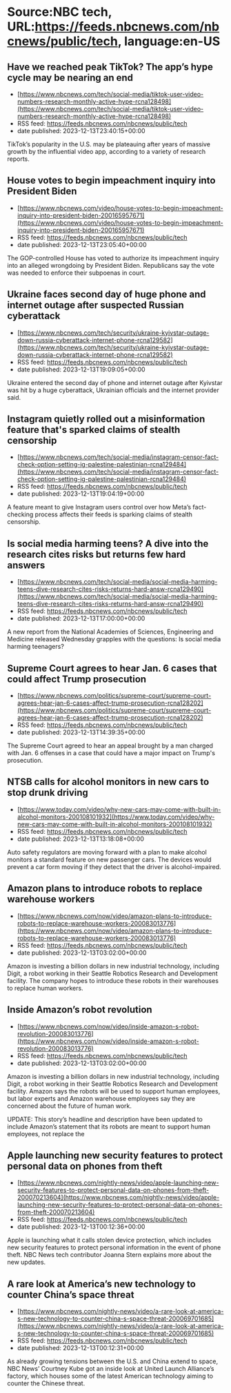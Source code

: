 # Source:NBC tech, URL:https://feeds.nbcnews.com/nbcnews/public/tech, language:en-US

## Have we reached peak TikTok? The app’s hype cycle may be nearing an end
 - [https://www.nbcnews.com/tech/social-media/tiktok-user-video-numbers-research-monthly-active-hype-rcna128498](https://www.nbcnews.com/tech/social-media/tiktok-user-video-numbers-research-monthly-active-hype-rcna128498)
 - RSS feed: https://feeds.nbcnews.com/nbcnews/public/tech
 - date published: 2023-12-13T23:40:15+00:00

TikTok’s popularity in the U.S. may be plateauing after years of massive growth by the influential video app, according to a variety of research reports.

## House votes to begin impeachment inquiry into President Biden
 - [https://www.nbcnews.com/video/house-votes-to-begin-impeachment-inquiry-into-president-biden-200165957671](https://www.nbcnews.com/video/house-votes-to-begin-impeachment-inquiry-into-president-biden-200165957671)
 - RSS feed: https://feeds.nbcnews.com/nbcnews/public/tech
 - date published: 2023-12-13T23:05:40+00:00

The GOP-controlled House has voted to authorize its impeachment inquiry into an alleged wrongdoing by President Biden. Republicans say the vote was needed to enforce their subpoenas in court.

## Ukraine faces second day of huge phone and internet outage after suspected Russian cyberattack
 - [https://www.nbcnews.com/tech/security/ukraine-kyivstar-outage-down-russia-cyberattack-internet-phone-rcna129582](https://www.nbcnews.com/tech/security/ukraine-kyivstar-outage-down-russia-cyberattack-internet-phone-rcna129582)
 - RSS feed: https://feeds.nbcnews.com/nbcnews/public/tech
 - date published: 2023-12-13T19:09:05+00:00

Ukraine entered the second day of phone and internet outage after Kyivstar was hit by a huge cyberattack, Ukrainian officials and the internet provider said.

## Instagram quietly rolled out a misinformation feature that's sparked claims of stealth censorship
 - [https://www.nbcnews.com/tech/social-media/instagram-censor-fact-check-option-setting-ig-palestine-palestinian-rcna129484](https://www.nbcnews.com/tech/social-media/instagram-censor-fact-check-option-setting-ig-palestine-palestinian-rcna129484)
 - RSS feed: https://feeds.nbcnews.com/nbcnews/public/tech
 - date published: 2023-12-13T19:04:19+00:00

A feature meant to give Instagram users control over how Meta’s fact-checking process affects their feeds is sparking claims of stealth censorship.

## Is social media harming teens? A dive into the research cites risks but returns few hard answers
 - [https://www.nbcnews.com/tech/social-media/social-media-harming-teens-dive-research-cites-risks-returns-hard-answ-rcna129490](https://www.nbcnews.com/tech/social-media/social-media-harming-teens-dive-research-cites-risks-returns-hard-answ-rcna129490)
 - RSS feed: https://feeds.nbcnews.com/nbcnews/public/tech
 - date published: 2023-12-13T17:00:00+00:00

A new report from the National Academies of Sciences, Engineering and Medicine released Wednesday grapples with the questions: Is social media harming teenagers?

## Supreme Court agrees to hear Jan. 6 cases that could affect Trump prosecution
 - [https://www.nbcnews.com/politics/supreme-court/supreme-court-agrees-hear-jan-6-cases-affect-trump-prosecution-rcna128202](https://www.nbcnews.com/politics/supreme-court/supreme-court-agrees-hear-jan-6-cases-affect-trump-prosecution-rcna128202)
 - RSS feed: https://feeds.nbcnews.com/nbcnews/public/tech
 - date published: 2023-12-13T14:39:35+00:00

The Supreme Court agreed to hear an appeal brought by a man charged with Jan. 6 offenses in a case that could have a major impact on Trump's prosecution.

## NTSB calls for alcohol monitors in new cars to stop drunk driving
 - [https://www.today.com/video/why-new-cars-may-come-with-built-in-alcohol-monitors-200108101932](https://www.today.com/video/why-new-cars-may-come-with-built-in-alcohol-monitors-200108101932)
 - RSS feed: https://feeds.nbcnews.com/nbcnews/public/tech
 - date published: 2023-12-13T13:18:08+00:00

Auto safety regulators are moving forward with a plan to make alcohol monitors a standard feature on new passenger cars. The devices would prevent a car form moving if they detect that the driver is alcohol-impaired.

## Amazon plans to introduce robots to replace warehouse workers
 - [https://www.nbcnews.com/now/video/amazon-plans-to-introduce-robots-to-replace-warehouse-workers-200083013776](https://www.nbcnews.com/now/video/amazon-plans-to-introduce-robots-to-replace-warehouse-workers-200083013776)
 - RSS feed: https://feeds.nbcnews.com/nbcnews/public/tech
 - date published: 2023-12-13T03:02:00+00:00

Amazon is investing a billion dollars in new industrial technology, including Digit, a robot working in their Seattle Robotics Research and Development facility. The company hopes to introduce these robots in their warehouses to replace human workers.

## Inside Amazon’s robot revolution
 - [https://www.nbcnews.com/now/video/inside-amazon-s-robot-revolution-200083013776](https://www.nbcnews.com/now/video/inside-amazon-s-robot-revolution-200083013776)
 - RSS feed: https://feeds.nbcnews.com/nbcnews/public/tech
 - date published: 2023-12-13T03:02:00+00:00

Amazon is investing a billion dollars in new industrial technology, including Digit, a robot working in their Seattle Robotics Research and Development facility. Amazon says the robots will be used to support human employees, but labor experts and Amazon warehouse employees say they are concerned about the future of human work. 
 
UPDATE: This story’s headline and description have been updated to include Amazon’s statement that its robots are meant to support human employees, not replace the

## Apple launching new security features to protect personal data on phones from theft
 - [https://www.nbcnews.com/nightly-news/video/apple-launching-new-security-features-to-protect-personal-data-on-phones-from-theft-200070213604](https://www.nbcnews.com/nightly-news/video/apple-launching-new-security-features-to-protect-personal-data-on-phones-from-theft-200070213604)
 - RSS feed: https://feeds.nbcnews.com/nbcnews/public/tech
 - date published: 2023-12-13T00:12:36+00:00

Apple is launching what it calls stolen device protection, which includes new security features to protect personal information in the event of phone theft. NBC News tech contributor Joanna Stern explains more about the new updates.

## A rare look at America’s new technology to counter China’s space threat
 - [https://www.nbcnews.com/nightly-news/video/a-rare-look-at-america-s-new-technology-to-counter-china-s-space-threat-200069701685](https://www.nbcnews.com/nightly-news/video/a-rare-look-at-america-s-new-technology-to-counter-china-s-space-threat-200069701685)
 - RSS feed: https://feeds.nbcnews.com/nbcnews/public/tech
 - date published: 2023-12-13T00:12:31+00:00

As already growing tensions between the U.S. and China extend to space, NBC News’ Courtney Kube got an inside look at United Launch Alliance’s factory, which houses some of the latest American technology aiming to counter the Chinese threat.

